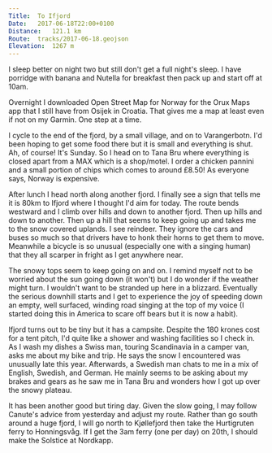 ```yaml
---
Title:	To Ifjord
Date:	2017-06-18T22:00+0100
Distance:	121.1 km
Route:	tracks/2017-06-18.geojson
Elevation:	1267 m
---
```


I sleep better on night two but still don't get a full night's sleep. I have porridge with banana and Nutella for breakfast then pack up and start off at 10am.

Overnight I downloaded Open Street Map for Norway for the Orux Maps app that I still have from Osijek in Croatia. That gives me a map at least even if not on my Garmin. One step at a time.

I cycle to the end of the fjord, by a small 
village, and on to Varangerbotn. I'd been 
hoping to get some food there but it is 
small and everything is shut. Ah, of 
course! It's Sunday. So I head on to Tana 
Bru where everything is closed apart from a 
MAX which is a shop/motel. I order a 
chicken pannini and a small portion 
of chips which comes to around &pound;8.50! 
As everyone says, Norway is expensive.

After lunch I head north along another fjord. I finally see a sign that tells me it is 80km to Ifjord where I thought I'd aim for today. The route bends westward and I climb over hills and down to another fjord. Then up hills and down to another. Then up a hill that seems to keep going up and takes me to the snow covered uplands. I see reindeer. They ignore the cars and buses so much so that drivers have to honk their horns to get them to move. Meanwhile a bicycle is so unusual (especially one with a singing human) that they all scarper in fright as I get anywhere near.

The snowy tops seem to keep going on and on. I remind myself not to be worried about the sun going down (it won't) but I do wonder if the weather might turn. I wouldn't want to be stranded up here in a blizzard. Eventually the serious downhill starts and I get to experience the joy of speeding down an empty, well surfaced, winding road singing at the top of my voice (I started doing this in America to scare off bears but it is now a habit).

Ifjord turns out to be tiny but it has a campsite.  Despite the 180 krones cost for a tent pitch, I'd quite like a shower and washing facilities so I check in. As I wash my dishes a Swiss man, touring Scandinavia in a camper van, asks me about my bike and trip. He says the snow I encountered was unusually late this year. Afterwards, a Swedish man chats to me in a mix of English,  Swedish, and German. He mainly seems to be asking about my brakes and gears as he saw me in Tana Bru and wonders how I got up over the snowy plateau.

It has been another good but tiring day. Given the slow going, I may follow Canute's advice from yesterday and adjust my route. Rather than go south around a huge fjord, I will go north to Kj&oslash;llefjord then take the Hurtigruten ferry to Honningsv&aring;g. If I get the 3am ferry (one per day) on 20th, I should make the Solstice at Nordkapp. 
